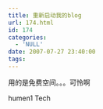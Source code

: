 ```yaml
---
title: 重新启动我的blog
url: 174.html
id: 174
categories:
  - 'NULL'
date: 2007-07-27 23:40:00
tags:
---
```


用的是免费空间。。。可怜啊  
  

humen1 Tech